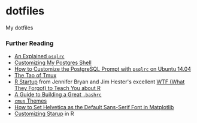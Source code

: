 # dotfiles

My dotfiles


### Further Reading

* [An Explained `psqlrc`](https://thoughtbot.com/blog/an-explained-psqlrc)
* [Customizing My Postgres Shell](https://www.citusdata.com/blog/2017/07/16/customizing-my-postgres-shell-using-psqlrc/)
* [How to Customize the PostgreSQL Prompt with `psqlrc` on Ubuntu 14.04](https://www.digitalocean.com/community/tutorials/how-to-customize-the-postgresql-prompt-with-psqlrc-on-ubuntu-14-04)
* [The Tao of Tmux](https://leanpub.com/the-tao-of-tmux)
* [R Startup](https://rstats.wtf/r-startup.html) from Jennifer Bryan and Jim Hester's excellent [WTF (What They Forgot) to Teach You about R](https://rstats.wtf/)
* [A Guide to Building a Great `.bashrc`](https://medium.com/@tzhenghao/a-guide-to-building-a-great-bashrc-23c52e466b1c)
* [`cmus` Themes](https://github.com/cmus/cmus/wiki/themes)
* [How to Set Helvetica as the Default Sans-Serif Font in Matplotlib](https://olgabotvinnik.com/blog/how-to-set-helvetica-as-the-default-sans-serif-font-in/)
* [ Customizing Starup](https://www.statmethods.net/interface/customizing.html) in R
